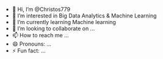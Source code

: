 - 👋 Hi, I’m @Christos779
- 👀 I’m interested in Big Data Analytics & Machine Learning
- 🌱 I’m currently learning Machine learning 
- 💞️ I’m looking to collaborate on ...
- 📫 How to reach me ...
- 😄 Pronouns: ...
- ⚡ Fun fact: ...

<!---
Christos779/Christos779 is a ✨ special ✨ repository because its `README.md` (this file) appears on your GitHub profile.
You can click the Preview link to take a look at your changes.
--->
